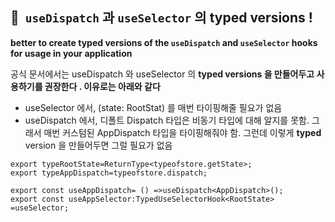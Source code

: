 ## 🔹  **`useDispatch` 과 `useSelector`  의 typed versions !**

**better to create typed versions of the `useDispatch` and `useSelector` hooks for usage in your application**

공식 문서에서는 useDispatch 와 useSelector 의 **typed versions 을 만들어두고 사용하기를 권장한다 . 이유로는 아래와 같다**

- useSelector 에서, (state: RootStat) 를 매번 타이핑해줄 필요가 없음
- useDispatch 에서, 디폴트 Dispatch 타입은 비동기 타입에 대해 알지를 못함. 그래서 매번 커스텀된 AppDispatch 타입을 타이핑해줘야 함. 그런데 이렇게 **typed** version 을 만들어두면 그럴 필요가 없음

```tsx
export typeRootState=ReturnType<typeofstore.getState>;
export typeAppDispatch=typeofstore.dispatch;

export const useAppDispatch= () =>useDispatch<AppDispatch>();
export const useAppSelector:TypedUseSelectorHook<RootState> =useSelector;
```
